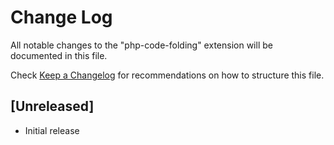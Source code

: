 # Change Log

All notable changes to the "php-code-folding" extension will be documented in this file.

Check [Keep a Changelog](http://keepachangelog.com/) for recommendations on how to structure this file.

## [Unreleased]

- Initial release